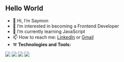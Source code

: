 ## Hello World
- 👋 Hi, I’m Saymon
- 📌 I’m interested in becoming a Frontend Developer
- 🌱 I’m currently learning JavaScript
- 📫 How to reach me: [LinkedIn](https://www.linkedin.com/in/saymon-victor-b31704213/) or [Gmail](mailto:saymonnnvict0r@gmail.com)
- ⚒️ **Technologies and Tools:**
<p>
    <img src="https://img.shields.io/badge/HTML5-E34F26?style=flat-square&logo=html5&logoColor=white" />
    <img src="https://img.shields.io/badge/CSS3-1572B6?style=flat-square&logo=css3&logoColor=white" />
    <img src="https://img.shields.io/badge/Sass-CC6699?style=flat-square&logo=sass&logoColor=white" />
    <img src="https://img.shields.io/badge/JavaScript-323330?style=flat-square&logo=javascript&logoColor=F7DF1E" />
<!--
    <img src="https://img.shields.io/badge/Node-339933?style=flat-square&logo=nodedotjs&logoColor=white" />
    <img src="https://img.shields.io/badge/Express-000000?style=flat-square&logo=express&logoColor=white" />
    <img src="https://img.shields.io/badge/React-20232A?style=flat-square&logo=react&logoColor=61DAFB" />
    <img src="https://img.shields.io/badge/Vue.js-35495E?style=fflat-square&logo=vuedotjs&logoColor=4FC08D" />
    <img src="https://img.shields.io/badge/TypeScript-007ACC?style=flat-square&logo=typescript&logoColor=white" />
    <img src="https://img.shields.io/badge/firebase-ffca28?style=flat-square&logo=firebase&logoColor=black" />
    <img src="https://img.shields.io/badge/Java-ED8B00?&style=flat-square&logo=openJDK&logoColor=black" />
    <img src="https://img.shields.io/badge/Kotlin-0095D5?&style=flat-square&logo=kotlin&logoColor=white" />
    <img src="https://img.shields.io/badge/PostgreSQL-316192?style=flat-square&logo=postgresql&logoColor=white" />
    <img src="https://img.shields.io/badge/MongoDB-4EA94B?style=flat-square&logo=mongodb&logoColor=white" />
    <img src="https://img.shields.io/badge/Spring-6DB33F?style=flat-square&logo=spring&logoColor=white" />
    <img src="https://img.shields.io/badge/Flutter-02569B?style=flat-square&logo=flutter&logoColor=white" />
    <img src="https://img.shields.io/badge/Dart-0175C2?style=flat-square&logo=dart&logoColor=white" />
    <img src="https://img.shields.io/badge/React_Native-20232A?style=flat-square&logo=react&logoColor=61DAFB" />
    <img src="https://img.shields.io/badge/Go-00ADD8?style=flat-square&logo=go&logoColor=white" />
-->
</p> 
